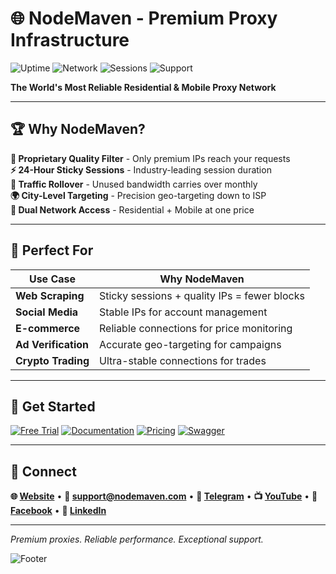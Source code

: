 # 🌐 NodeMaven - Premium Proxy Infrastructure

![Uptime](https://img.shields.io/badge/Uptime-99.9%25-brightgreen?style=for-the-badge)
![Network](https://img.shields.io/badge/Network-Global-blue?style=for-the-badge)
![Sessions](https://img.shields.io/badge/Sticky_Sessions-24h-orange?style=for-the-badge)
![Support](https://img.shields.io/badge/Support-24%2F7-red?style=for-the-badge)

**The World's Most Reliable Residential & Mobile Proxy Network**

---

## 🏆 Why NodeMaven?

**🎯 Proprietary Quality Filter** - Only premium IPs reach your requests  
**⚡ 24-Hour Sticky Sessions** - Industry-leading session duration  
**💎 Traffic Rollover** - Unused bandwidth carries over monthly  
**🌍 City-Level Targeting** - Precision geo-targeting down to ISP  
**🔄 Dual Network Access** - Residential + Mobile at one price  

---

## 🚀 Perfect For

| Use Case | Why NodeMaven |
|----------|---------------|
| **Web Scraping** | Sticky sessions + quality IPs = fewer blocks |
| **Social Media** | Stable IPs for account management |
| **E-commerce** | Reliable connections for price monitoring |
| **Ad Verification** | Accurate geo-targeting for campaigns |
| **Crypto Trading** | Ultra-stable connections for trades |

---

## 🔗 Get Started

[![Free Trial](https://img.shields.io/badge/🚀_FREE_TRIAL-START_NOW-brightgreen?style=for-the-badge)](https://dashboard.nodemaven.com/accounts/signup/?next=/checkout/regular/trial?utm_source=github&utm_medium=github_post&utm_campaign=developer_outreach&utm_content=profile_readme)
[![Documentation](https://img.shields.io/badge/📚_DOCS-READ_NOW-blue?style=for-the-badge)](https://docs.nodemaven.com/?utm_source=github&utm_medium=github_post&utm_campaign=developer_outreach&utm_content=profile_readme)
[![Pricing](https://img.shields.io/badge/💰_PRICING-VIEW_PLANS-orange?style=for-the-badge)](https://nodemaven.com/pricing/?utm_source=github&utm_medium=github_post&utm_campaign=developer_outreach&utm_content=profile_readme)
[![Swagger](https://img.shields.io/badge/🔧_SWAGGER-API_DOCS-purple?style=for-the-badge)](https://api.nodemaven.com/docs/?utm_source=github&utm_medium=github_post&utm_campaign=developer_outreach&utm_content=profile_readme)

---

## 💬 Connect

**🌐 [Website](https://nodemaven.com/?utm_source=github&utm_medium=github_post&utm_campaign=developer_outreach&utm_content=profile_readme)** • **📧 support@nodemaven.com** • **💬 [Telegram](https://t.me/node_maven/?utm_source=github&utm_medium=github_post&utm_campaign=developer_outreach&utm_content=profile_readme)** • **📺 [YouTube](https://www.youtube.com/@NodeMaven/?utm_source=github&utm_medium=github_post&utm_campaign=developer_outreach&utm_content=profile_readme)** • **👥 [Facebook](https://www.facebook.com/people/NodeMaven/100095402507825/?utm_source=github&utm_medium=github_post&utm_campaign=developer_outreach&utm_content=profile_readme)** • **💼 [LinkedIn](https://www.linkedin.com/company/nodemaven/?utm_source=github&utm_medium=github_post&utm_campaign=developer_outreach&utm_content=profile_readme)**

---

*Premium proxies. Reliable performance. Exceptional support.*

![Footer](https://img.shields.io/badge/Trusted_by-Developers_Worldwide-purple?style=for-the-badge)
